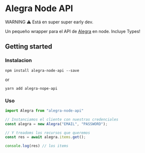# Alegra Node API

WARNING
⚠️ Está en super super early dev.

Un pequeño wrapper para el API de [Alegra](https://www.alegra.com) en node.
Incluye Types!

## Getting started

### Instalacion

```
npm install alegra-node-api --save
```

or

```
yarn add alegra-nope-api
```


### Uso

```javascript
import Alegra from "alegra-node-api"

// Instanciamos el cliente con nuestras credenciales
const alegra = new Alegra("EMAIL", "PASSWORD");

// Y treadoms los recursos que queremos
const res = await alegra.items.get();

console.log(res) // los items

```

